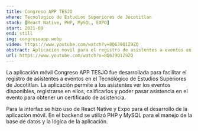 ```yaml
---
title: Congreso APP TESJO
where: Tecnologico de Estudios Superiores de Jocotitlan
stack: [React Native, PHP, MySQL, EXPO]
start: 2021-09
end: still
img: congresoapp.webp
video: https://www.youtube.com/watch?v=8Q6J9Q1Z9ZQ
abstract: Aplicacion movil para el registro de asistentes a eventos en el TESJO. La aplicación permite a los asistentes ver los eventos disponibles, registrarse en ellos, calificarlos y poder pasar asistencia en el evento para obtener un certificado de asistencia.
url: https://www.youtube.com/watch?v=8Q6J9Q1Z9ZQ
---
```


La aplicación móvil Congreso APP TESJO fue desarrollada para facilitar el registro de asistentes a eventos en el Tecnológico de Estudios Superiores de Jocotitlan. La aplicación permite a los asistentes ver los eventos disponibles, registrarse en ellos, calificarlos y poder pasar asistencia en el evento para obtener un certificado de asistencia.

Para la interfaz se hizo uso de React Native y Expo para el desarrollo de la aplicación móvil. En el backend se utilizó PHP y MySQL para el manejo de la base de datos y la lógica de la aplicación.
